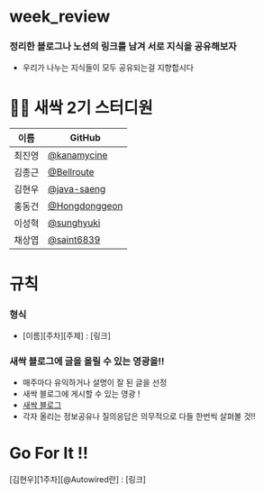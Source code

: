 # week_review

### 정리한 블로그나 노션의 링크를 남겨 서로 지식을 공유해보자

- 우리가 나누는 지식들이 모두 공유되는걸 지향합시다


# 👩‍💻 새싹 2기 스터디원

| 이름   | GitHub                                         |
| ------ | ---------------------------------------------- |
| 최진영 | [@kanamycine](https://github.com/kanamycine) |
| 김종근 | [@Bellroute](https://github.com/Bellroute) |
| 김현우 | [@java-saeng](https://github.com/java-saeng) |
| 홍동건 | [@Hongdonggeon](https://github.com/Hongdonggeon) |
| 이성혁 | [@sunghyuki](https://github.com/sunghyuki) |
| 채상엽 | [@saint6839](https://github.com/saint6839) |

# 규칙

### 형식
- [이름][주차][주제] : [링크]

### 새싹 블로그에 글을 올릴 수 있는 영광을!!
- 매주마다 유익하거나 설명이 잘 된 글을 선정
- 새싹 블로그에 게시할 수 있는 영광 !
- [새싹 블로그](https://velog.io/@sproutt)
- 각자 올리는 정보공유나 질의응답은 의무적으로 다들 한번씩 살펴볼 것!!

# Go For It !!

[김현우][1주차][@Autowired란] : [링크]
